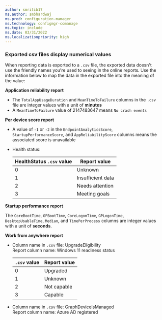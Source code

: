 ```yaml
---
author: smritib17
ms.author: smbhardwaj
ms.prod: configuration-manager
ms.technology: configmgr-comanage
ms.topic: include
ms.date: 03/31/2022
ms.localizationpriority: high
---
```

<!--Don't apply H2 in this include file since they are context driven by article. Used in startup-performance.md, work-from-anywhere.md, app-reliability.md, and scores.md files -->
### Exported csv files display numerical values

When reporting data is exported to a `.csv` file, the exported data doesn't use the friendly names you're used to seeing in the online reports. Use the information below to map the data in the exported file into the meaning of the value: 

**Application reliability report** </br>

- The `TotalAppUsageDuration` and `MeanTimeToFailure` columns in the `.csv` file are integer values with a unit of **minutes**
- A `MeanTimeToFailure` value of 2147483647 means `No crash events`

**Per device score report** </br>

- A value of `-1` or `-2` in the `EndpointAnalyticsScore`, `StartupPerformanceScore`, and `AppReliabilityScore` columns means the associated score is unavailable
- Health status: </br>

   |HealthStatus `.csv` value| Report value|
   |---|---|
   |0|Unknown|
   |1|Insufficient data|
   |2|Needs attention|
   |3|Meeting goals|

**Startup performance report** </br> 

The `CoreBootTime`, `GPBootTime`, `CoreLogonTime`, `GPLogonTime`, `DesktopUsableTime`, `Median`, and `TimePerProcess` columns are integer values with a unit of **seconds**.

**Work from anywhere report** </br>
- Column name in `.csv` file: UpgradeEligibility </br>
Report column name: Windows 11 readiness status </br>

   |`.csv` value| Report value|
   |---|---|
   |0|Upgraded|
   |1|Unknown|
   |2|Not capable|
   |3|Capable|

- Column name in `.csv` file: GraphDeviceIsManaged </br> Report column name: Azure AD registered
